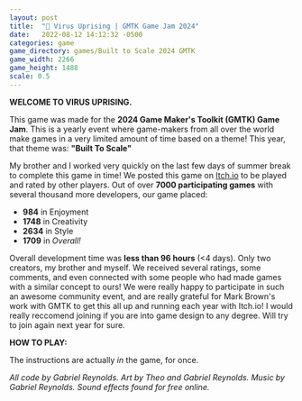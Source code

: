 ```yaml
---
layout: post
title:  "🦠 Virus Uprising | GMTK Game Jam 2024"
date:   2022-08-12 14:12:32 -0500
categories: game
game_directory: games/Built to Scale 2024 GMTK
game_width: 2266
game_height: 1488
scale: 0.5
---
```


**WELCOME TO VIRUS UPRISING.**

This game was made for the **2024 Game Maker's Toolkit (GMTK) Game Jam**. This is a yearly event where game-makers from all over the world make games in a very limited amount of time based on a theme! This year, that theme was: **"Built To Scale"**

My brother and I worked very quickly on the last few days of summer break to complete this game in time! We posted this game on [Itch.io](https://kensei-games.itch.io/virus-uprising) to be played and rated by other players. Out of over **7000 participating games** with several thousand more developers, our game placed:
- **984** in Enjoyment
- **1748** in Creativity
- **2634** in Style
- **1709** in *Overall!*

Overall development time was **less than 96 hours** (<4 days). Only two creators, my brother and myself. We received several ratings, some comments, and even connected with some people who had made games with a similar concept to ours! We were really happy to participate in such an awesome community event, and are really grateful for Mark Brown's work with GMTK to get this all up and running each year with Itch.io! I would really reccomend joining if you are into game design to any degree. Will try to join again next year for sure.


**HOW TO PLAY:**

The instructions are actually *in* the game, for once.

*All code by Gabriel Reynolds. Art by Theo and Gabriel Reynolds. Music by Gabriel Reynolds. Sound effects found for free online.*